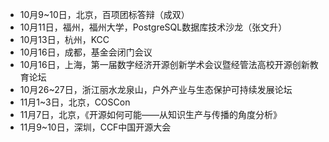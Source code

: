- 10月9~10日，北京，百项团标答辩（成双）
- 10月11日，福州，福州大学，PostgreSQL数据库技术沙龙（张文升）
- 10月13日，杭州，KCC
- 10月16日，成都，基金会闭门会议
- 10月16日，上海，第一届数字经济开源创新学术会议暨经管法高校开源创新教育论坛
- 10月26~27日，浙江丽水龙泉山，户外产业与生态保护可持续发展论坛
- 11月1~3日，北京，COSCon
- 11月7日，北京，《开源如何可能——从知识生产与传播的角度分析》
- 11月9~10日，深圳，CCF中国开源大会